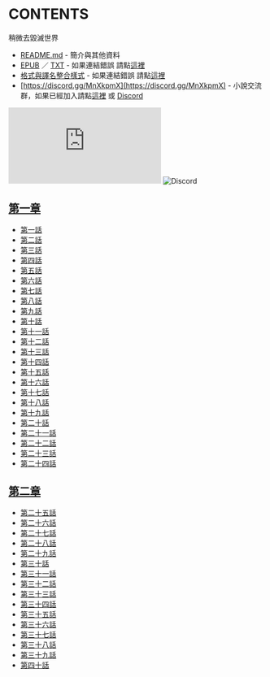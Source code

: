# CONTENTS

稍微去毀滅世界


- [README.md](README.md) - 簡介與其他資料
- [EPUB](https://gitlab.com/demonovel/epub-txt/blob/master/syosetu_out/%E7%A8%8D%E5%BE%AE%E5%8E%BB%E6%AF%80%E6%BB%85%E4%B8%96%E7%95%8C.epub) ／ [TXT](https://gitlab.com/demonovel/epub-txt/blob/master/syosetu_out/out/%E7%A8%8D%E5%BE%AE%E5%8E%BB%E6%AF%80%E6%BB%85%E4%B8%96%E7%95%8C.out.txt) - 如果連結錯誤 請點[這裡](https://gitlab.com/demonovel/epub-txt/tree/master)
- [格式與譯名整合樣式](https://github.com/bluelovers/node-novel/blob/master/lib/locales/%E7%A8%8D%E5%BE%AE%E5%8E%BB%E6%AF%80%E6%BB%85%E4%B8%96%E7%95%8C.ts) - 如果連結錯誤 請點[這裡](https://github.com/bluelovers/node-novel/tree/master/lib/locales)
- [https://discord.gg/MnXkpmX](https://discord.gg/MnXkpmX) - 小說交流群，如果已經加入請點[這裡](https://discordapp.com/channels/467794087769014273/467794088285175809) 或 [Discord](https://discordapp.com/channels/@me)


![導航目錄](https://chart.apis.google.com/chart?cht=qr&chs=150x150&chl=https://gitee.com/bluelovers/novel/blob/master/syosetu/稍微去毀滅世界/導航目錄.md)  ![Discord](https://chart.apis.google.com/chart?cht=qr&chs=150x150&chl=https://discord.gg/MnXkpmX)




## [第一章](00000_%E7%AC%AC%E4%B8%80%E7%AB%A0)

- [第一話](00000_%E7%AC%AC%E4%B8%80%E7%AB%A0/00010_%E7%AC%AC%E4%B8%80%E8%A9%B1.txt)
- [第二話](00000_%E7%AC%AC%E4%B8%80%E7%AB%A0/00020_%E7%AC%AC%E4%BA%8C%E8%A9%B1.txt)
- [第三話](00000_%E7%AC%AC%E4%B8%80%E7%AB%A0/00030_%E7%AC%AC%E4%B8%89%E8%A9%B1.txt)
- [第四話](00000_%E7%AC%AC%E4%B8%80%E7%AB%A0/00040_%E7%AC%AC%E5%9B%9B%E8%A9%B1.txt)
- [第五話](00000_%E7%AC%AC%E4%B8%80%E7%AB%A0/00050_%E7%AC%AC%E4%BA%94%E8%A9%B1.txt)
- [第六話](00000_%E7%AC%AC%E4%B8%80%E7%AB%A0/00060_%E7%AC%AC%E5%85%AD%E8%A9%B1.txt)
- [第七話](00000_%E7%AC%AC%E4%B8%80%E7%AB%A0/00070_%E7%AC%AC%E4%B8%83%E8%A9%B1.txt)
- [第八話](00000_%E7%AC%AC%E4%B8%80%E7%AB%A0/00080_%E7%AC%AC%E5%85%AB%E8%A9%B1.txt)
- [第九話](00000_%E7%AC%AC%E4%B8%80%E7%AB%A0/00090_%E7%AC%AC%E4%B9%9D%E8%A9%B1.txt)
- [第十話](00000_%E7%AC%AC%E4%B8%80%E7%AB%A0/00100_%E7%AC%AC%E5%8D%81%E8%A9%B1.txt)
- [第十一話](00000_%E7%AC%AC%E4%B8%80%E7%AB%A0/00110_%E7%AC%AC%E5%8D%81%E4%B8%80%E8%A9%B1.txt)
- [第十二話](00000_%E7%AC%AC%E4%B8%80%E7%AB%A0/00120_%E7%AC%AC%E5%8D%81%E4%BA%8C%E8%A9%B1.txt)
- [第十三話](00000_%E7%AC%AC%E4%B8%80%E7%AB%A0/00130_%E7%AC%AC%E5%8D%81%E4%B8%89%E8%A9%B1.txt)
- [第十四話](00000_%E7%AC%AC%E4%B8%80%E7%AB%A0/00140_%E7%AC%AC%E5%8D%81%E5%9B%9B%E8%A9%B1.txt)
- [第十五話](00000_%E7%AC%AC%E4%B8%80%E7%AB%A0/00150_%E7%AC%AC%E5%8D%81%E4%BA%94%E8%A9%B1.txt)
- [第十六話](00000_%E7%AC%AC%E4%B8%80%E7%AB%A0/00160_%E7%AC%AC%E5%8D%81%E5%85%AD%E8%A9%B1.txt)
- [第十七話](00000_%E7%AC%AC%E4%B8%80%E7%AB%A0/00170_%E7%AC%AC%E5%8D%81%E4%B8%83%E8%A9%B1.txt)
- [第十八話](00000_%E7%AC%AC%E4%B8%80%E7%AB%A0/00180_%E7%AC%AC%E5%8D%81%E5%85%AB%E8%A9%B1.txt)
- [第十九話](00000_%E7%AC%AC%E4%B8%80%E7%AB%A0/00190_%E7%AC%AC%E5%8D%81%E4%B9%9D%E8%A9%B1.txt)
- [第二十話](00000_%E7%AC%AC%E4%B8%80%E7%AB%A0/00200_%E7%AC%AC%E4%BA%8C%E5%8D%81%E8%A9%B1.txt)
- [第二十一話](00000_%E7%AC%AC%E4%B8%80%E7%AB%A0/00210_%E7%AC%AC%E4%BA%8C%E5%8D%81%E4%B8%80%E8%A9%B1.txt)
- [第二十二話](00000_%E7%AC%AC%E4%B8%80%E7%AB%A0/00220_%E7%AC%AC%E4%BA%8C%E5%8D%81%E4%BA%8C%E8%A9%B1.txt)
- [第二十三話](00000_%E7%AC%AC%E4%B8%80%E7%AB%A0/00230_%E7%AC%AC%E4%BA%8C%E5%8D%81%E4%B8%89%E8%A9%B1.txt)
- [第二十四話](00000_%E7%AC%AC%E4%B8%80%E7%AB%A0/00240_%E7%AC%AC%E4%BA%8C%E5%8D%81%E5%9B%9B%E8%A9%B1.txt)


## [第二章](00010_%E7%AC%AC%E4%BA%8C%E7%AB%A0)

- [第二十五話](00010_%E7%AC%AC%E4%BA%8C%E7%AB%A0/00010_%E7%AC%AC%E4%BA%8C%E5%8D%81%E4%BA%94%E8%A9%B1.txt)
- [第二十六話](00010_%E7%AC%AC%E4%BA%8C%E7%AB%A0/00020_%E7%AC%AC%E4%BA%8C%E5%8D%81%E5%85%AD%E8%A9%B1.txt)
- [第二十七話](00010_%E7%AC%AC%E4%BA%8C%E7%AB%A0/00030_%E7%AC%AC%E4%BA%8C%E5%8D%81%E4%B8%83%E8%A9%B1.txt)
- [第二十八話](00010_%E7%AC%AC%E4%BA%8C%E7%AB%A0/00040_%E7%AC%AC%E4%BA%8C%E5%8D%81%E5%85%AB%E8%A9%B1.txt)
- [第二十九話](00010_%E7%AC%AC%E4%BA%8C%E7%AB%A0/00050_%E7%AC%AC%E4%BA%8C%E5%8D%81%E4%B9%9D%E8%A9%B1.txt)
- [第三十話](00010_%E7%AC%AC%E4%BA%8C%E7%AB%A0/00060_%E7%AC%AC%E4%B8%89%E5%8D%81%E8%A9%B1.txt)
- [第三十一話](00010_%E7%AC%AC%E4%BA%8C%E7%AB%A0/00070_%E7%AC%AC%E4%B8%89%E5%8D%81%E4%B8%80%E8%A9%B1.txt)
- [第三十二話](00010_%E7%AC%AC%E4%BA%8C%E7%AB%A0/00080_%E7%AC%AC%E4%B8%89%E5%8D%81%E4%BA%8C%E8%A9%B1.txt)
- [第三十三話](00010_%E7%AC%AC%E4%BA%8C%E7%AB%A0/00090_%E7%AC%AC%E4%B8%89%E5%8D%81%E4%B8%89%E8%A9%B1.txt)
- [第三十四話](00010_%E7%AC%AC%E4%BA%8C%E7%AB%A0/00100_%E7%AC%AC%E4%B8%89%E5%8D%81%E5%9B%9B%E8%A9%B1.txt)
- [第三十五話](00010_%E7%AC%AC%E4%BA%8C%E7%AB%A0/00110_%E7%AC%AC%E4%B8%89%E5%8D%81%E4%BA%94%E8%A9%B1.txt)
- [第三十六話](00010_%E7%AC%AC%E4%BA%8C%E7%AB%A0/00120_%E7%AC%AC%E4%B8%89%E5%8D%81%E5%85%AD%E8%A9%B1.txt)
- [第三十七話](00010_%E7%AC%AC%E4%BA%8C%E7%AB%A0/00130_%E7%AC%AC%E4%B8%89%E5%8D%81%E4%B8%83%E8%A9%B1.txt)
- [第三十八話](00010_%E7%AC%AC%E4%BA%8C%E7%AB%A0/00140_%E7%AC%AC%E4%B8%89%E5%8D%81%E5%85%AB%E8%A9%B1.txt)
- [第三十九話](00010_%E7%AC%AC%E4%BA%8C%E7%AB%A0/00150_%E7%AC%AC%E4%B8%89%E5%8D%81%E4%B9%9D%E8%A9%B1.txt)
- [第四十話](00010_%E7%AC%AC%E4%BA%8C%E7%AB%A0/00160_%E7%AC%AC%E5%9B%9B%E5%8D%81%E8%A9%B1.txt)

